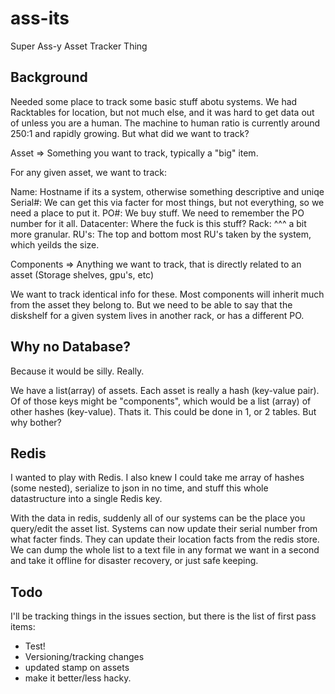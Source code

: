 ass-its
=======

Super Ass-y Asset Tracker Thing

Background
----------
Needed some place to track some basic stuff abotu systems. We had Racktables for location, but not much else, and it was hard to get data out of unless you are a human. The machine to human ratio is currently around 250:1 and rapidly growing. But what did we want to track?

Asset => Something you want to track, typically a "big" item.

For any given asset, we want to track:

Name: Hostname if its a system, otherwise something descriptive and uniqe
Serial#: We can get this via facter for most things, but not everything, so we need a place to put it. 
PO#: We buy stuff. We need to remember the PO number for it all. 
Datacenter: Where the fuck is this stuff? 
Rack: ^^^ a bit more granular. 
RU's: The top and bottom most RU's taken by the system, which yeilds the size. 

Components => Anything we want to track, that is directly related to an asset (Storage shelves, gpu's, etc)

We want to track identical info for these. Most components will inherit much from the asset they belong to. But we need to be able to say that the diskshelf for a given system lives in another rack, or has a different PO. 


Why no Database? 
----------------

Because it would be silly. Really.

We have a list(array) of assets. Each asset is really a hash (key-value pair). Of of those keys might be "components", which would be a list (array) of other hashes (key-value). Thats it. This could be done in 1, or 2 tables. But why bother? 


Redis
------

I wanted to play with Redis. I also knew I could take me array of hashes (some nested), serialize to json in no time, and stuff this whole datastructure into a single Redis key. 

With the data in redis, suddenly all of our systems can be the place you query/edit the asset list. Systems can now update their serial number from what facter finds. They can update their location facts from the redis store. We can dump the whole list to a text file in any format we want in a second and take it offline for disaster recovery, or just safe keeping. 

Todo
----

I'll be tracking things in the issues section, but there is the list of first pass items:

* Test! 
* Versioning/tracking changes
* updated stamp on assets 
* make it better/less hacky. 